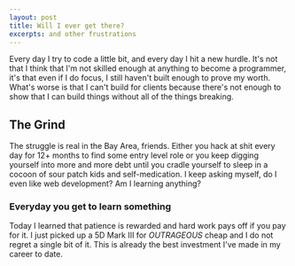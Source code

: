 ```yaml
--- 
layout: post 
title: Will I ever get there? 
excerpts: and other frustrations 
---
```


Every day I try to code a little bit, and every day I hit a new hurdle. It's not that I think that I'm not skilled enough at anything to become a programmer, it's that even if I do focus, I still haven't built enough to prove my worth. What's worse is that I can't build for clients because there's not enough to show that I can build things without all of the things breaking.

## The Grind

The struggle is real in the Bay Area, friends. Either you hack at shit every day for 12+ months to find some entry level role or you keep digging yourself into more and more debt until you cradle yourself to sleep in a cocoon of sour patch kids and self-medication. I keep asking myself, do I even like web development? Am I learning anything?

### Everyday you get to learn something

Today I learned that patience is rewarded and hard work pays off if you pay for it. I just picked up a 5D Mark III for _OUTRAGEOUS_ cheap and I do not regret a single bit of it. This is already the best investment I've made in my career to date.


